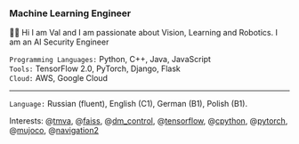 ### Machine Learning Engineer
👋🏻 Hi I am Val and I am passionate about Vision, Learning and Robotics. I am an AI Security Engineer

`Programming Languages:` Python, C++, Java, JavaScript <br />
`Tools:` TensorFlow 2.0, PyTorch, Django, Flask<br />
`Cloud:` AWS, Google Cloud <br />
<hr />

`Language:` Russian (fluent), English (C1), German (B1), Polish (B1).

Interests: @[tmva](https://github.com/root-project/root/tree/master/tmva), @[faiss](https://github.com/facebookresearch/faiss), @[dm_control](https://github.com/deepmind/dm_control), @[tensorflow](https://github.com/tensorflow/tensorflow), @[cpython](https://github.com/python/cpython), @[pytorch](https://github.com/pytorch/pytorch), @[mujoco](https://github.com/openai/mujoco-py), @[navigation2](https://github.com/ros-planning/navigation2)

